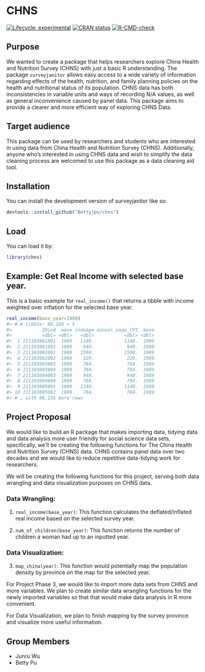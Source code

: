 
<!-- README.md is generated from README.Rmd. Please edit that file -->

# CHNS

<!-- badges: start -->

[![Lifecycle:
experimental](https://img.shields.io/badge/lifecycle-experimental-orange.svg)](https://lifecycle.r-lib.org/articles/stages.html#experimental)
[![CRAN
status](https://www.r-pkg.org/badges/version/surveyjanitor)](https://CRAN.R-project.org/package=surveyjanitor)
[![R-CMD-check](https://github.com/Bettyjpu/chns/actions/workflows/R-CMD-check.yaml/badge.svg)](https://github.com/Bettyjpu/chns/actions/workflows/R-CMD-check.yaml)
<!-- badges: end -->

## Purpose

We wanted to create a package that helps researchers explore China
Health and Nutrition Survey (CHNS) with just a basic R understanding.
The package `surveyjanitor` allows easy access to a wide variety of
information regarding effects of the health, nutrition, and family
planning policies on the health and nutritional status of its
population. CHNS data has both inconsistencies in variable units and
ways of recording N/A values, as well as general inconvenience caused by
panel data. This package aims to provide a clearer and more efficient
way of exploring CHNS Data.

## Target audience

This package can be used by researchers and students who are interested
in using data from China Health and Nutrition Survey (CHNS).
Additionally, anyone who’s interested in using CHNS data and wish to
simplify the data cleaning process are welcomed to use this package as a
data cleaning aid tool.

## Installation

You can install the development version of surveyjanitor like so:

``` r
devtools::install_github("Bettyjpu/chns")
```

## Load

You can load it by:

``` r
library(chns)
```

## Example: Get Real Income with selected base year.

This is a basic example for `real_income()` that returns a tibble with
income weighted over inflation for the selected base year.

``` r
real_income(base_year=1989) 
#> # A tibble: 88,166 × 5
#>           IDind  wave indwage annual_wage_CPI  base
#>           <dbl> <dbl>   <dbl>           <dbl> <dbl>
#>  1 211103001001  1989   1140.           1140.  1989
#>  2 211103001002  1989    940.            940.  1989
#>  3 211103002001  1989   1590.           1590.  1989
#>  4 211103002002  1989    229.            229.  1989
#>  5 211103003003  1989    784.            784.  1989
#>  6 211103003004  1989    784.            784.  1989
#>  7 211103004003  1989    940.            940.  1989
#>  8 211103004004  1989    784.            784.  1989
#>  9 211103005001  1989   1140.           1140.  1989
#> 10 211103005002  1989    784.            784.  1989
#> # … with 88,156 more rows
```

## Project Proposal

We would like to build an R package that makes importing data, tidying
data and data analysis more user friendly for social science data sets,
specifically, we’ll be creating the following functions for The China
Health and Nutrition Survey (CHNS) data. CHNS contains panel data over
two decades and we would like to reduce repetitive data-tidying work for
researchers.

We will be creating the following functions for this project, serving
both data wrangling and data visualization purposes on CHNS data.

### Data Wrangling:

1)  `real_income(base_year)`: This function calculates the
    deflated/inflated real income based on the selected survey year.

2)  `num_of_children(base_year)`: This function returns the number of
    children a woman had up to an inputted year.

### Data Visualization:

3)  `map_china(year)`: This function would potentially map the
    population density by province on the map for the selected year.

For Project Phase 3, we would like to import more data sets from CHNS
and more variables. We plan to create similar data wrangling functions
for the newly imported variables so that that would make data analysis
in R more convenient.

For Data Visualization, we plan to finish mapping by the survey province
and visualize more useful information.

## Group Members

-   Junru Wu
-   Betty Pu
